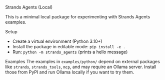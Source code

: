 Strands Agents (Local)

This is a minimal local package for experimenting with Strands Agents examples.

Setup
- Create a virtual environment (Python 3.10+)
- Install the package in editable mode: `pip install -e .`
- Run: `python -m strands_agents` (prints a hello message)

Examples
The examples in `examples/python/` depend on external packages like `strands`,
`strands_tools`, `mcp`, and may require an Ollama server. Install those from
PyPI and run Ollama locally if you want to try them.


